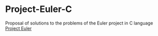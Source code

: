 # Project-Euler-C
Proposal of solutions to the problems of the Euler project in C language
[Project Euler](https://projecteuler.net)
